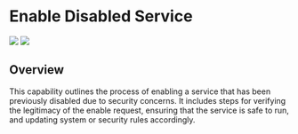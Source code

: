 # Enable Disabled Service

![](https://img.shields.io/badge/Phase-Recovery_%28P0005%29-blue)&nbsp;![](https://img.shields.io/badge/Category-Configuration-blue)
## Overview

This capability outlines the process of enabling a service that has been previously disabled due to security concerns. It includes steps for verifying the legitimacy of the enable request, ensuring that the service is safe to run, and updating system or security rules accordingly.